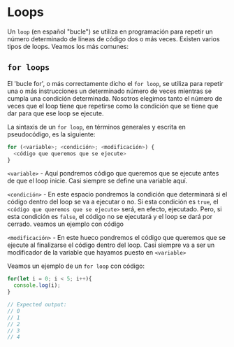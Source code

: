 # Loops

Un ```loop``` (en español "bucle") se utiliza en programación para repetir un número determinado de líneas de código dos o más veces. Existen varios tipos de loops. Veamos los más comunes:

## ```for loops```

El 'bucle for', o más correctamente dicho el ```for loop```, se utiliza para repetir una o más instrucciones un determinado número de veces mientras se cumpla una condición determinada. Nosotros elegimos tanto el número de veces que el loop tiene que repetirse como la condición que se tiene que dar para que ese loop se ejecute.

La sintaxis de un ```for loop```, en términos generales y escrita en pseudocódigo, es la siguiente:

```javascript
for (<variable>; <condición>; <modificación>) {
  <código que queremos que se ejecute>
}
```
```<variable>``` - Aquí pondremos código que queremos que se ejecute antes de que el loop inicie. Casi siempre se define una variable aquí.

```<condición>``` - En este espacio pondremos la condición que determinará si el código dentro del loop se va a ejecutar o no. Si esta condición es ```true```, el ```<código que queremos que se ejecute>``` será, en efecto, ejecutado. Pero, si esta condición es ```false```, el código no se ejecutará y el loop se dará por cerrado. 
veamos un ejemplo con código

```<modificación>``` - En este hueco pondremos el código que queremos que se ejecute al finalizarse el código dentro del loop. Casi siempre va a ser un modificador de la variable que hayamos puesto en ```<variable>```

Veamos un ejemplo de un ```for loop``` con código:
```javascript
for(let i = 0; i < 5; i++){
  console.log(i);
}

// Expected output:
// 0
// 1
// 2
// 3
// 4
```
